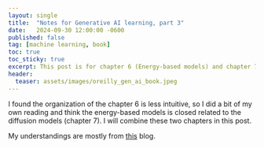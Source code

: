 ```yaml
---
layout: single
title:  "Notes for Generative AI learning, part 3"
date:   2024-09-30 12:00:00 -0600
published: false
tag: [machine learning, book]
toc: true
toc_sticky: true
excerpt: This post is for chapter 6 (Energy-based models) and chapter 7 (Diffusion models).
header:
  teaser: assets/images/oreilly_gen_ai_book.jpeg
---
```


I found the organization of the chapter 6 is less intuitive, so I did
a bit of my own reading and think the energy-based models is closed related
to the diffusion models (chapter 7). I will combine these two chapters in this post.

My understandings are mostly from [this](https://yang-song.net/blog/2021/score/) blog.

